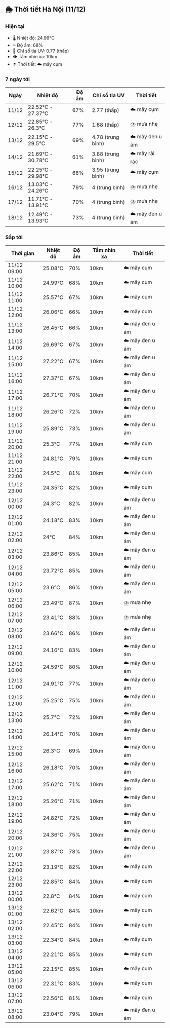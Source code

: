 ## 🌦️ Thời tiết Hà Nội (11/12)

### Hiện tại

- 🌡️ Nhiệt độ: 24.99℃
- 💦 Độ ẩm: 68%
- 🌟 Chỉ số tia UV: 0.77 (thấp)
- 👁️ Tầm nhìn xa: 10km
- ☂️ Thời tiết: ☁️ mây cụm

### 7 ngày tới

| Ngày | Nhiệt độ | Độ ẩm | Chỉ số tia UV | Thời tiết |
| --- | --- | --- | --- | --- |
| 11/12 | 22.52℃ - 27.37℃ | 67% | 2.77 (thấp) | ☁️ mây cụm |
| 12/12 | 22.85℃ - 26.3℃ | 77% | 1.68 (thấp) | ⛈️ mưa nhẹ |
| 13/12 | 22.15℃ - 29.5℃ | 69% | 4.78 (trung bình) | ☁️ mây đen u ám |
| 14/12 | 21.69℃ - 30.78℃ | 61% | 3.88 (trung bình) | ☁️ mây rải rác |
| 15/12 | 22.25℃ - 29.98℃ | 68% | 3.95 (trung bình) | ☁️ mây cụm |
| 16/12 | 13.03℃ - 24.26℃ | 79% | 4 (trung bình) | ⛈️ mưa nhẹ |
| 17/12 | 11.71℃ - 13.91℃ | 70% | 4 (trung bình) | ⛈️ mưa nhẹ |
| 18/12 | 12.49℃ - 13.93℃ | 73% | 4 (trung bình) | ☁️ mây đen u ám |

### Sắp tới

| Thời gian | Nhiệt độ | Độ ẩm | Tầm nhìn xa | Thời tiết |
| --- | --- | --- | --- | --- |
| 11/12 09:00 | 25.08℃ | 70% | 10km | ☁️ mây cụm |
| 11/12 10:00 | 24.99℃ | 68% | 10km | ☁️ mây cụm |
| 11/12 11:00 | 25.57℃ | 67% | 10km | ☁️ mây cụm |
| 11/12 12:00 | 26.06℃ | 66% | 10km | ☁️ mây cụm |
| 11/12 13:00 | 26.45℃ | 66% | 10km | ☁️ mây đen u ám |
| 11/12 14:00 | 26.69℃ | 67% | 10km | ☁️ mây đen u ám |
| 11/12 15:00 | 27.22℃ | 67% | 10km | ☁️ mây đen u ám |
| 11/12 16:00 | 27.37℃ | 67% | 10km | ☁️ mây đen u ám |
| 11/12 17:00 | 26.71℃ | 70% | 10km | ☁️ mây đen u ám |
| 11/12 18:00 | 26.26℃ | 72% | 10km | ☁️ mây đen u ám |
| 11/12 19:00 | 25.89℃ | 73% | 10km | ☁️ mây đen u ám |
| 11/12 20:00 | 25.3℃ | 77% | 10km | ☁️ mây cụm |
| 11/12 21:00 | 24.81℃ | 79% | 10km | ☁️ mây cụm |
| 11/12 22:00 | 24.5℃ | 81% | 10km | ☁️ mây cụm |
| 11/12 23:00 | 24.35℃ | 82% | 10km | ☁️ mây cụm |
| 12/12 00:00 | 24.3℃ | 82% | 10km | ☁️ mây đen u ám |
| 12/12 01:00 | 24.18℃ | 83% | 10km | ☁️ mây đen u ám |
| 12/12 02:00 | 24℃ | 84% | 10km | ☁️ mây đen u ám |
| 12/12 03:00 | 23.86℃ | 85% | 10km | ☁️ mây đen u ám |
| 12/12 04:00 | 23.72℃ | 85% | 10km | ☁️ mây đen u ám |
| 12/12 05:00 | 23.6℃ | 86% | 10km | ☁️ mây đen u ám |
| 12/12 06:00 | 23.49℃ | 87% | 10km | ⛈️ mưa nhẹ |
| 12/12 07:00 | 23.41℃ | 88% | 10km | ⛈️ mưa nhẹ |
| 12/12 08:00 | 23.66℃ | 86% | 10km | ☁️ mây đen u ám |
| 12/12 09:00 | 24.16℃ | 83% | 10km | ☁️ mây đen u ám |
| 12/12 10:00 | 24.59℃ | 80% | 10km | ☁️ mây đen u ám |
| 12/12 11:00 | 24.91℃ | 77% | 10km | ☁️ mây đen u ám |
| 12/12 12:00 | 25.25℃ | 75% | 10km | ☁️ mây đen u ám |
| 12/12 13:00 | 25.7℃ | 72% | 10km | ☁️ mây đen u ám |
| 12/12 14:00 | 26.14℃ | 70% | 10km | ☁️ mây đen u ám |
| 12/12 15:00 | 26.3℃ | 69% | 10km | ☁️ mây đen u ám |
| 12/12 16:00 | 26.18℃ | 70% | 10km | ☁️ mây đen u ám |
| 12/12 17:00 | 25.62℃ | 71% | 10km | ☁️ mây đen u ám |
| 12/12 18:00 | 25.26℃ | 71% | 10km | ☁️ mây đen u ám |
| 12/12 19:00 | 24.82℃ | 72% | 10km | ☁️ mây đen u ám |
| 12/12 20:00 | 24.36℃ | 75% | 10km | ☁️ mây đen u ám |
| 12/12 21:00 | 23.87℃ | 78% | 10km | ☁️ mây đen u ám |
| 12/12 22:00 | 23.19℃ | 82% | 10km | ☁️ mây cụm |
| 12/12 23:00 | 22.85℃ | 84% | 10km | ☁️ mây cụm |
| 13/12 00:00 | 22.8℃ | 84% | 10km | ☁️ mây cụm |
| 13/12 01:00 | 22.62℃ | 84% | 10km | ☁️ mây cụm |
| 13/12 02:00 | 22.45℃ | 84% | 10km | ☁️ mây cụm |
| 13/12 03:00 | 22.34℃ | 84% | 10km | ☁️ mây cụm |
| 13/12 04:00 | 22.21℃ | 85% | 10km | ☁️ mây cụm |
| 13/12 05:00 | 22.15℃ | 85% | 10km | ☁️ mây cụm |
| 13/12 06:00 | 22.31℃ | 83% | 10km | ☁️ mây cụm |
| 13/12 07:00 | 22.56℃ | 81% | 10km | ☁️ mây cụm |
| 13/12 08:00 | 23.04℃ | 79% | 10km | ☁️ mây đen u ám |
